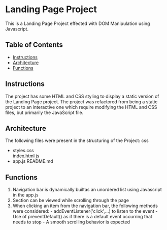 # Landing Page Project
This is a Landing Page Project effected with DOM Manipulation using Javascript.

## Table of Contents
* [Instructions](#instructions)
* [Architecture](#architecture)
* [Functions](#functions)

## Instructions
The project has some HTML and CSS styling to display a static version of the Landing Page project. The project was refactored from being a static project to an interactive one which require modifying the HTML and CSS files, but primarily the JavaScript file.

## Architecture
The following files were present in the structuring of the Project:
css
- styles.css    
index.html
js
- app.js
README.md

## Functions
1. Navigation bar is dynamically builtas an unordered list using Javascript in the app.js
2. Section can be viewed while scrolling through the page
3. When clicking an item from the navigation bar, the following methods were considered:
        - addEventListener('click',...) to listen to the event
        - Use of preventDefault() as if there is a default event occurring that needs to stop
        - A smooth scrolling behavior is expected
